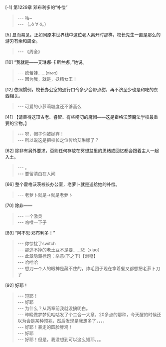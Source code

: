 
[-1] 第1229章 邓布利多的“补偿”
>--- 咕~<br>
>--- （｡ò ∀ ó｡）<br>

[5] 显而易见，正如同原本世界线中这位老人离开时那样，校长先生一直是那么的游刃有余和周全。
>--- 《周全》<br>

[10] “我就是——艾琳娜·卡斯兰娜。”她说。
>--- 欧蕾娃……(ಡωಡ)<br>
>--- 因为我，就是，妖精女王！<br>

[12] 依照惯例，校长办公室的通行口令多少会带点甜，再不济至少也是和吃的东西相关。
>--- 可爱的小萝莉糖度还不够高么<br>

[41] 【请善待这顶古老、睿智、有些唠叨的魔帽——这是霍格沃茨魔法学校最重要的宝物。】
>--- 呀，帽子你被抛弃！<br>
>--- 所以说这是把校长之位传给艾琳娜了？<br>

[62] 除非有另外要求，否则任何存放在冥想盆里的思绪或回忆都会跟着主人一起入土。
>--- 。<br>
>--- 要留清白在人间<br>

[66] 整个霍格沃茨校长办公室，老萝卜就是送给她的补偿。
>--- 老萝卜就是→就是老萝卜<br>

[70] 除非——
>--- 一个激灵<br>
>--- 咯噔一下子<br>

[89] “阿不思·邓布利多！”
>--- 你惊扰了switch<br>
>--- 那逃不掉的老土豆不是要……悲（xiao）<br>
>--- 此章隐藏标题：杀意(下之下)【滑稽】<br>
>--- 哈哈哈<br>
>--- 想刀一个人的眼神是藏不住的，炸毛团子现在拿着餐叉都想把老萝卜刀了<br>

[92] 好耶！
>--- 短耶！<br>
>--- 好耶<br>
>--- 为什么？从两章前我就没搞明白。<br>
>--- 昨晚做梦梦见咕咕发了个二合一大章，20多点的那种，今天醒的时候还以为会是某种预兆，然后发现是我想多了，，，，<br>
>--- 好耶！暴走的圆脸胖鸡！<br>
>--- 好耶<br>
>--- 好耶！但是，我没想到可以这么短耶。。。<br>
